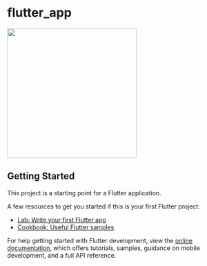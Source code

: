 # flutter_app

<img src="https://github.com/aysegullkadiroglu/estu-mobile-programming-flutter/assets/46954286/f597f517-81ce-4615-9883-645c4f8e250f" width="300">


## Getting Started

This project is a starting point for a Flutter application.

A few resources to get you started if this is your first Flutter project:

- [Lab: Write your first Flutter app](https://docs.flutter.dev/get-started/codelab)
- [Cookbook: Useful Flutter samples](https://docs.flutter.dev/cookbook)

For help getting started with Flutter development, view the
[online documentation](https://docs.flutter.dev/), which offers tutorials,
samples, guidance on mobile development, and a full API reference.
